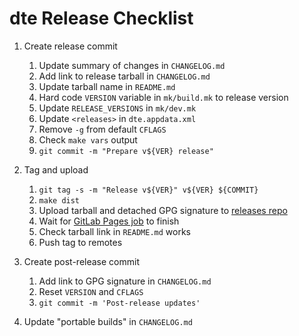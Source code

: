 dte Release Checklist
=====================

1. Create release commit
   1. Update summary of changes in `CHANGELOG.md`
   2. Add link to release tarball in `CHANGELOG.md`
   3. Update tarball name in `README.md`
   4. Hard code `VERSION` variable in `mk/build.mk` to release version
   5. Update `RELEASE_VERSIONS` in `mk/dev.mk`
   5. Update `<releases>` in `dte.appdata.xml`
   6. Remove `-g` from default `CFLAGS`
   7. Check `make vars` output
   8. `git commit -m "Prepare v${VER} release"`

2. Tag and upload
   1. `git tag -s -m "Release v${VER}" v${VER} ${COMMIT}`
   2. `make dist`
   3. Upload tarball and detached GPG signature to [releases repo]
   4. Wait for [GitLab Pages job] to finish
   5. Check tarball link in `README.md` works
   6. Push tag to remotes

3. Create post-release commit
   1. Add link to GPG signature in `CHANGELOG.md`
   2. Reset `VERSION` and `CFLAGS`
   3. `git commit -m 'Post-release updates'`

4. Update "portable builds" in `CHANGELOG.md`


[releases repo]: https://gitlab.com/craigbarnes/craigbarnes.gitlab.io/-/tree/master/public/dist/dte
[GitLab Pages job]: https://gitlab.com/craigbarnes/craigbarnes.gitlab.io/-/pipelines
